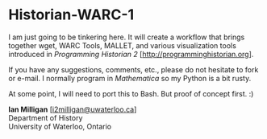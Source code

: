 Historian-WARC-1
======================

I am just going to be tinkering here. It will create a workflow that brings together wget, WARC Tools, MALLET,
and various visualization tools introduced in _Programming Historian 2_ [http://programminghistorian.org].

If you have any suggestions, comments, etc., please do not hesitate to fork or e-mail. I normally program in <em>Mathematica</em> 
so my Python is a bit rusty.

At some point, I will need to port this to Bash. But proof of concept first. :)

<b>Ian Milligan</b> [i2milligan@uwaterloo.ca]<br>
Department of History<br>
University of Waterloo, Ontario
